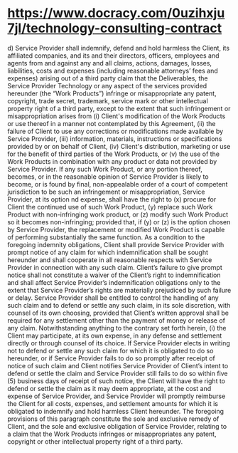 # https://www.docracy.com/0uzihxju7jl/technology-consulting-contract

d) Service Provider shall indemnify, defend and hold harmless the Client, its affiliated companies, and its and their directors, officers, employees and agents from and against any and all claims, actions, damages, losses, liabilities, costs and expenses (including reasonable attorneys’ fees and expenses) arising out of a third party claim that the Deliverables, the Service Provider Technology or any aspect of the services provided hereunder (the “Work Products”) infringe or misappropriate any patent, copyright, trade secret, trademark, service mark or other intellectual property right of a third party, except to the extent that such infringement or misappropriation arises from (i) Client's modification of the Work Products or use thereof in a manner not contemplated by this Agreement, (ii) the failure of Client to use any corrections or modifications made available by Service Provider, (iii) information, materials, instructions or specifications provided by or on behalf of Client, (iv) Client's distribution, marketing or use for the benefit of third parties of the Work Products, or (v) the use of the Work Products in combination with any product or data not provided by Service Provider. If any such Work Product, or any portion thereof, becomes, or in the reasonable opinion of Service Provider is likely to become, or is found by final, non-appealable order of a court of competent jurisdiction to be such an infringement or misappropriation, Service Provider, at its option nd expense, shall have the right to (x) procure for Client the continued use of such Work Product, (y) replace such Work Product with non-infringing work product, or (z) modify such Work Product so it becomes non-infringing; provided that, if (y) or (z) is the option chosen by Service Provider, the replacement or modified Work Product is capable of performing substantially the same function. As a condition to the foregoing indemnity obligations, Client shall provide Service Provider with prompt notice of any claim for which indemnification shall be sought hereunder and shall cooperate in all reasonable respects with Service Provider in connection with any such claim. Client’s failure to give prompt notice shall not constitute a waiver of the Client’s right to indemnification and shall affect Service Provider’s indemnification obligations only to the extent that Service Provider’s rights are materially prejudiced by such failure or delay. Service Provider shall be entitled to control the handling of any such claim and to defend or settle any such claim, in its sole discretion, with counsel of its own choosing, provided that Client’s written approval shall be required for any settlement other than the payment of money or release of any claim. Notwithstanding anything to the contrary set forth herein, (i) the Client may participate, at its own expense, in any defense and settlement directly or through counsel of its choice. If Service Provider elects in writing not to defend or settle any such claim for which it is obligated to do so hereunder, or if Service Provider fails to do so promptly after receipt of notice of such claim and Client notifies Service Provider of Client’s intent to defend or settle the claim and Service Provider still fails to do so within five (5) business days of receipt of such notice, the Client will have the right to defend or settle the claim as it may deem appropriate, at the cost and expense of Service Provider, and Service Provider will promptly reimburse the Client for all costs, expenses, and settlement amounts for which it is obligated to indemnify and hold harmless Client hereunder. The foregoing provisions of this paragraph constitute the sole and exclusive remedy of Client, and the sole and exclusive obligation of Service Provider, relating to a claim that the Work Products infringes or misappropriates any patent, copyright or other intellectual property right of a third party.

